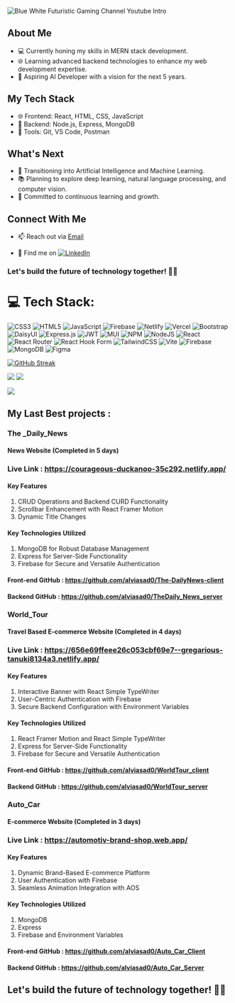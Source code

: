 
![Blue   White Futuristic Gaming Channel Youtube Intro ](https://github.com/alviasad0/alviasad0/assets/79654387/945aa6c8-fc82-4c9c-ab71-63a74a1fcf0c)





## About Me
- 💻 Currently honing my skills in MERN stack development.
- 🌐 Learning advanced backend technologies to enhance my web development expertise.
- 🚀 Aspiring AI Developer with a vision for the next 5 years.



## My Tech Stack
- 🌐 Frontend: React, HTML, CSS, JavaScript
- 🚀 Backend: Node.js, Express, MongoDB
- 🔧 Tools: Git, VS Code, Postman



## What's Next
- 🤖 Transitioning into Artificial Intelligence and Machine Learning.
- 📚 Planning to explore deep learning, natural language processing, and computer vision.
- 🌱 Committed to continuous learning and growth.

## Connect With Me
- 📫 Reach out via [Email](mailto:your.email@example.com)

- 💼 Find me on [![LinkedIn](https://img.shields.io/badge/LinkedIn-%230077B5.svg?logo=linkedin&logoColor=white)](https://linkedin.com/in/https://www.linkedin.com/in/alviasad/) 




### Let's build the future of technology together! 🤖✨





# 💻 Tech Stack:
![CSS3](https://img.shields.io/badge/css3-%231572B6.svg?style=for-the-badge&logo=css3&logoColor=white) ![HTML5](https://img.shields.io/badge/html5-%23E34F26.svg?style=for-the-badge&logo=html5&logoColor=white) ![JavaScript](https://img.shields.io/badge/javascript-%23323330.svg?style=for-the-badge&logo=javascript&logoColor=%23F7DF1E) ![Firebase](https://img.shields.io/badge/firebase-%23039BE5.svg?style=for-the-badge&logo=firebase) ![Netlify](https://img.shields.io/badge/netlify-%23000000.svg?style=for-the-badge&logo=netlify&logoColor=#00C7B7) ![Vercel](https://img.shields.io/badge/vercel-%23000000.svg?style=for-the-badge&logo=vercel&logoColor=white) ![Bootstrap](https://img.shields.io/badge/bootstrap-%238511FA.svg?style=for-the-badge&logo=bootstrap&logoColor=white) ![DaisyUI](https://img.shields.io/badge/daisyui-5A0EF8?style=for-the-badge&logo=daisyui&logoColor=white) ![Express.js](https://img.shields.io/badge/express.js-%23404d59.svg?style=for-the-badge&logo=express&logoColor=%2361DAFB) ![JWT](https://img.shields.io/badge/JWT-black?style=for-the-badge&logo=JSON%20web%20tokens) ![MUI](https://img.shields.io/badge/MUI-%230081CB.svg?style=for-the-badge&logo=mui&logoColor=white) ![NPM](https://img.shields.io/badge/NPM-%23CB3837.svg?style=for-the-badge&logo=npm&logoColor=white) ![NodeJS](https://img.shields.io/badge/node.js-6DA55F?style=for-the-badge&logo=node.js&logoColor=white) ![React](https://img.shields.io/badge/react-%2320232a.svg?style=for-the-badge&logo=react&logoColor=%2361DAFB) ![React Router](https://img.shields.io/badge/React_Router-CA4245?style=for-the-badge&logo=react-router&logoColor=white) ![React Hook Form](https://img.shields.io/badge/React%20Hook%20Form-%23EC5990.svg?style=for-the-badge&logo=reacthookform&logoColor=white) ![TailwindCSS](https://img.shields.io/badge/tailwindcss-%2338B2AC.svg?style=for-the-badge&logo=tailwind-css&logoColor=white) ![Vite](https://img.shields.io/badge/vite-%23646CFF.svg?style=for-the-badge&logo=vite&logoColor=white) ![Firebase](https://img.shields.io/badge/Firebase-039BE5?style=for-the-badge&logo=Firebase&logoColor=white) ![MongoDB](https://img.shields.io/badge/MongoDB-%234ea94b.svg?style=for-the-badge&logo=mongodb&logoColor=white) ![Figma](https://img.shields.io/badge/figma-%23F24E1E.svg?style=for-the-badge&logo=figma&logoColor=white)


[![GitHub Streak](https://github-readme-streak-stats.herokuapp.com?user=alviasad0&theme=blue-green&card_width=1000)](https://git.io/streak-stats)

![](http://github-profile-summary-cards.vercel.app/api/cards/repos-per-language?username=alviasad0&theme=react)
![](http://github-profile-summary-cards.vercel.app/api/cards/most-commit-language?username=alviasad0&theme=react)

![](http://github-profile-summary-cards.vercel.app/api/cards/stats?username=alviasad0&theme=react)





## My Last Best  projects : 
  
  ### The _Daily_News
  #### News Website (Completed in 5 days)


   ### Live Link :  https://courageous-duckanoo-35c292.netlify.app/
   
   ####  Key Features
   1. CRUD Operations and Backend CURD Functionality
   2. Scrollbar Enhancement with React Framer Motion
   3. Dynamic Title Changes
#### Key Technologies Utilized
  1. MongoDB for Robust Database Management
  2. Express for Server-Side Functionality
  3. Firebase for Secure and Versatile Authentication

#### Front-end GitHub : https://github.com/alviasad0/The-DailyNews-client
#### Backend GitHub : https://github.com/alviasad0/TheDaily_News_server


### World_Tour

#### Travel Based E-commerce Website (Completed in 4 days)

### Live Link : https://656e69ffeee26c053cbf69e7--gregarious-tanuki8134a3.netlify.app/

#### Key Features
   1. Interactive Banner with React Simple TypeWriter
   2. User-Centric Authentication with Firebase
   3. Secure Backend Configuration with Environment Variables
#### Key Technologies Utilized
1. React Framer Motion and React Simple TypeWriter
2. Express for Server-Side Functionality
3. Firebase for Secure and Versatile Authentication
####  Front-end GitHub : https://github.com/alviasad0/WorldTour_client
####  Backend GitHub : https://github.com/alviasad0/WorldTour_server


### Auto_Car

#### E-commerce Website (Completed in 3 days)


###  Live Link : https://automotiv-brand-shop.web.app/

#### Key Features
1. Dynamic Brand-Based E-commerce Platform
2. User Authentication with Firebase
3. Seamless Animation Integration with AOS
#### Key Technologies Utilized
1. MongoDB
2. Express
3. Firebase and Environment Variables
#### Front-end GitHub : https://github.com/alviasad0/Auto_Car_Client
#### Backend GitHub :  https://github.com/alviasad0/Auto_Car_Server










## Let's build the future of technology together! 🤖✨







